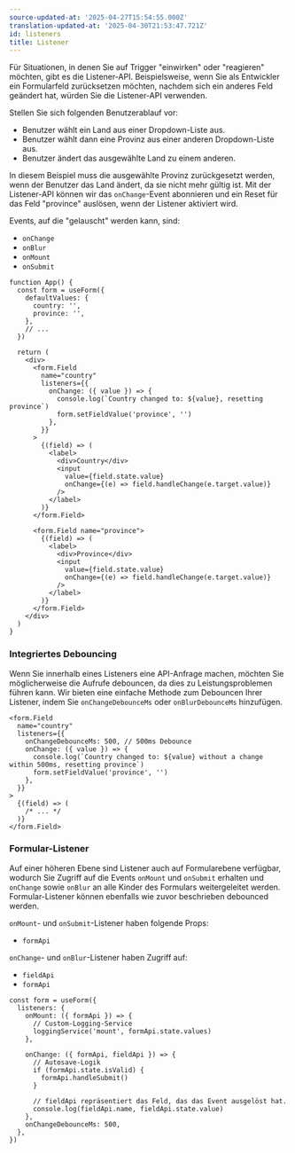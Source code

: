 ```yaml
---
source-updated-at: '2025-04-27T15:54:55.000Z'
translation-updated-at: '2025-04-30T21:53:47.721Z'
id: listeners
title: Listener
---
```


Für Situationen, in denen Sie auf Trigger "einwirken" oder "reagieren" möchten, gibt es die Listener-API. Beispielsweise, wenn Sie als Entwickler ein Formularfeld zurücksetzen möchten, nachdem sich ein anderes Feld geändert hat, würden Sie die Listener-API verwenden.

Stellen Sie sich folgenden Benutzerablauf vor:

- Benutzer wählt ein Land aus einer Dropdown-Liste aus.
- Benutzer wählt dann eine Provinz aus einer anderen Dropdown-Liste aus.
- Benutzer ändert das ausgewählte Land zu einem anderen.

In diesem Beispiel muss die ausgewählte Provinz zurückgesetzt werden, wenn der Benutzer das Land ändert, da sie nicht mehr gültig ist. Mit der Listener-API können wir das `onChange`-Event abonnieren und ein Reset für das Feld "province" auslösen, wenn der Listener aktiviert wird.

Events, auf die "gelauscht" werden kann, sind:

- `onChange`
- `onBlur`
- `onMount`
- `onSubmit`

```tsx
function App() {
  const form = useForm({
    defaultValues: {
      country: '',
      province: '',
    },
    // ...
  })

  return (
    <div>
      <form.Field
        name="country"
        listeners={{
          onChange: ({ value }) => {
            console.log(`Country changed to: ${value}, resetting province`)
            form.setFieldValue('province', '')
          },
        }}
      >
        {(field) => (
          <label>
            <div>Country</div>
            <input
              value={field.state.value}
              onChange={(e) => field.handleChange(e.target.value)}
            />
          </label>
        )}
      </form.Field>

      <form.Field name="province">
        {(field) => (
          <label>
            <div>Province</div>
            <input
              value={field.state.value}
              onChange={(e) => field.handleChange(e.target.value)}
            />
          </label>
        )}
      </form.Field>
    </div>
  )
}
```

### Integriertes Debouncing

Wenn Sie innerhalb eines Listeners eine API-Anfrage machen, möchten Sie möglicherweise die Aufrufe debouncen, da dies zu Leistungsproblemen führen kann.
Wir bieten eine einfache Methode zum Debouncen Ihrer Listener, indem Sie `onChangeDebounceMs` oder `onBlurDebounceMs` hinzufügen.

```tsx
<form.Field
  name="country"
  listeners={{
    onChangeDebounceMs: 500, // 500ms Debounce
    onChange: ({ value }) => {
      console.log(`Country changed to: ${value} without a change within 500ms, resetting province`)
      form.setFieldValue('province', '')
    },
  }}
>
  {(field) => (
    /* ... */
  )}
</form.Field>
```

### Formular-Listener

Auf einer höheren Ebene sind Listener auch auf Formularebene verfügbar, wodurch Sie Zugriff auf die Events `onMount` und `onSubmit` erhalten und `onChange` sowie `onBlur` an alle Kinder des Formulars weitergeleitet werden. Formular-Listener können ebenfalls wie zuvor beschrieben debounced werden.

`onMount`- und `onSubmit`-Listener haben folgende Props:

- `formApi`

`onChange`- und `onBlur`-Listener haben Zugriff auf:

- `fieldApi`
- `formApi`

```tsx
const form = useForm({
  listeners: {
    onMount: ({ formApi }) => {
      // Custom-Logging-Service
      loggingService('mount', formApi.state.values)
    },

    onChange: ({ formApi, fieldApi }) => {
      // Autosave-Logik
      if (formApi.state.isValid) {
        formApi.handleSubmit()
      }

      // fieldApi repräsentiert das Feld, das das Event ausgelöst hat.
      console.log(fieldApi.name, fieldApi.state.value)
    },
    onChangeDebounceMs: 500,
  },
})
```
